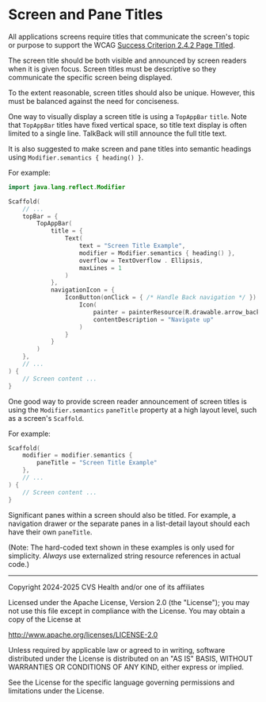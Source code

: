 # Screen and Pane Titles
All applications screens require titles that communicate the screen's topic or purpose to support the WCAG [Success Criterion 2.4.2 Page Titled](https://www.w3.org/TR/WCAG22/#page-titled).

The screen title should be both visible and announced by screen readers when it is given focus. Screen titles must be descriptive so they communicate the specific screen being displayed. 

To the extent reasonable, screen titles should also be unique. However, this must be balanced against the need for conciseness.

One way to visually display a screen title is using a `TopAppBar` `title`. Note that `TopAppBar` titles have fixed vertical space, so title text display is often limited to a single line. TalkBack will still announce the full title text.

It is also suggested to make screen and pane titles into semantic headings using `Modifier.semantics { heading() }`. 

For example:

```kotlin
import java.lang.reflect.Modifier

Scaffold(
    // ...
    topBar = {
        TopAppBar(
            title = {
                Text(
                    text = "Screen Title Example",
                    modifier = Modifier.semantics { heading() },
                    overflow = TextOverflow . Ellipsis,
                    maxLines = 1
                )
            },
            navigationIcon = {
                IconButton(onClick = { /* Handle Back navigation */ }) {
                    Icon(
                        painter = painterResource(R.drawable.arrow_back_24dp),
                        contentDescription = "Navigate up"
                    )
                }
            }
        )
    },
    // ...
) {
    // Screen content ...
}
```

One good way to provide screen reader announcement of screen titles is using the `Modifier.semantics` `paneTitle` property at a high layout level, such as a screen's `Scaffold`.

For example:

```kotlin
Scaffold(
    modifier = modifier.semantics {
        paneTitle = "Screen Title Example"
    },
    // ...
) {
    // Screen content ...
}
```

Significant panes within a screen should also be titled. For example, a navigation drawer or the separate panes in a list-detail layout should each have their own `paneTitle`.

(Note: The hard-coded text shown in these examples is only used for simplicity. _Always_ use externalized string resource references in actual code.)

----

Copyright 2024-2025  CVS Health and/or one of its affiliates

Licensed under the Apache License, Version 2.0 (the "License");
you may not use this file except in compliance with the License.
You may obtain a copy of the License at

http://www.apache.org/licenses/LICENSE-2.0

Unless required by applicable law or agreed to in writing, software
distributed under the License is distributed on an "AS IS" BASIS,
WITHOUT WARRANTIES OR CONDITIONS OF ANY KIND, either express or implied.

See the License for the specific language governing permissions and
limitations under the License.